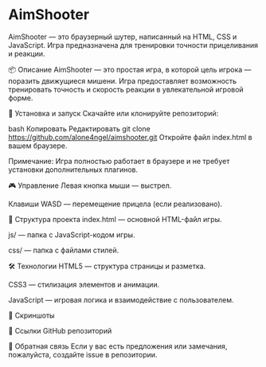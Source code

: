 # AimShooter
AimShooter — это браузерный шутер, написанный на HTML, CSS и JavaScript. Игра предназначена для тренировки точности прицеливания и реакции.

📦 Описание
AimShooter — это простая игра, в которой цель игрока — поразить движущиеся мишени. Игра предоставляет возможность тренировать точность и скорость реакции в увлекательной игровой форме.

🚀 Установка и запуск
Скачайте или клонируйте репозиторий:

bash
Копировать
Редактировать
git clone https://github.com/alone4ngel/aimshooter.git
Откройте файл index.html в вашем браузере.

Примечание: Игра полностью работает в браузере и не требует установки дополнительных плагинов.

🎮 Управление
Левая кнопка мыши — выстрел.

Клавиши WASD — перемещение прицела (если реализовано).

📂 Структура проекта
index.html — основной HTML-файл игры.

js/ — папка с JavaScript-кодом игры.

css/ — папка с файлами стилей.

🛠️ Технологии
HTML5 — структура страницы и разметка.

CSS3 — стилизация элементов и анимации.

JavaScript — игровая логика и взаимодействие с пользователем.

📸 Скриншоты


🔗 Ссылки
GitHub репозиторий

💬 Обратная связь
Если у вас есть предложения или замечания, пожалуйста, создайте issue в репозитории.
